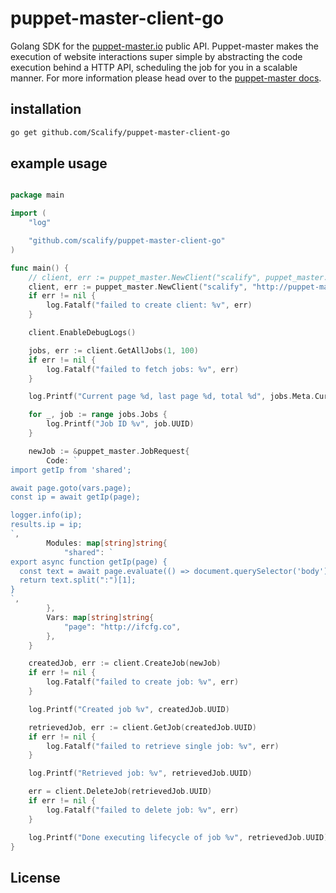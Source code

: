 # puppet-master-client-go

Golang SDK for the [puppet-master.io](https://puppet-master.io) public API. Puppet-master makes the execution of website interactions
super simple by abstracting the code execution behind a HTTP API, scheduling the job for you in a scalable
manner. For more information please head over to the [puppet-master docs](https://docs.puppet-master.io).


## installation

```bash
go get github.com/Scalify/puppet-master-client-go
```

## example usage

````go

package main

import (
	"log"

	"github.com/scalify/puppet-master-client-go"
)

func main() {
	// client, err := puppet_master.NewClient("scalify", puppet_master.ApiV1Endpoint, "8rm90NdaInYMjUZntOX3xq1KhpAOEHMON0XN7YrU0gFbjmg14ETPfe2XtXIl")
	client, err := puppet_master.NewClient("scalify", "http://puppet-master.local/api/v1", "g8KOARADijFea9dnhmGLC8alM0tt9jPf2S5hKHo6QoB8C0WlVZDzbtx756QE")
	if err != nil {
		log.Fatalf("failed to create client: %v", err)
	}

	client.EnableDebugLogs()

	jobs, err := client.GetAllJobs(1, 100)
	if err != nil {
		log.Fatalf("failed to fetch jobs: %v", err)
	}

	log.Printf("Current page %d, last page %d, total %d", jobs.Meta.CurrentPage, jobs.Meta.LastPage, jobs.Meta.Total)

	for _, job := range jobs.Jobs {
		log.Printf("Job ID %v", job.UUID)
	}

	newJob := &puppet_master.JobRequest{
		Code: `
import getIp from 'shared';

await page.goto(vars.page);
const ip = await getIp(page);

logger.info(ip);
results.ip = ip;
`,
		Modules: map[string]string{
			"shared": `
export async function getIp(page) {
  const text = await page.evaluate(() => document.querySelector('body').textContent);
  return text.split(":")[1];
}
`,
		},
		Vars: map[string]string{
			"page": "http://ifcfg.co",
		},
	}

	createdJob, err := client.CreateJob(newJob)
	if err != nil {
		log.Fatalf("failed to create job: %v", err)
	}

	log.Printf("Created job %v", createdJob.UUID)

	retrievedJob, err := client.GetJob(createdJob.UUID)
	if err != nil {
		log.Fatalf("failed to retrieve single job: %v", err)
	}

	log.Printf("Retrieved job: %v", retrievedJob.UUID)

	err = client.DeleteJob(retrievedJob.UUID)
	if err != nil {
		log.Fatalf("failed to delete job: %v", err)
	}

	log.Printf("Done executing lifecycle of job %v", retrievedJob.UUID)
}


````

## License

